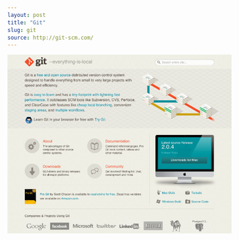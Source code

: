 ```yaml
---
layout: post
title: "Git"
slug: git
source: http://git-scm.com/
---
```


<img src="/screenshots/git.png">
